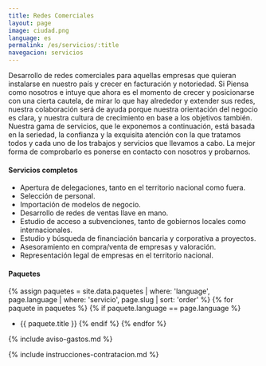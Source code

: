 ```yaml
---
title: Redes Comerciales
layout: page
image: ciudad.png
language: es
permalink: /es/servicios/:title
navegacion: servicios
---
```


Desarrollo de redes comerciales para aquellas empresas que quieran instalarse en nuestro país y crecer en facturación y notoriedad. Si Piensa como nosotros e intuye que ahora es el momento de crecer y posicionarse con una cierta cautela, de mirar lo que hay alrededor y extender sus redes, nuestra colaboración será de ayuda porque nuestra orientación del negocio es clara, y nuestra cultura de crecimiento en base a los objetivos también. Nuestra gama de servicios, que le exponemos a continuación, está basada en la seriedad, la confianza y la exquisita atención con la que tratamos todos y cada uno de los trabajos y servicios que llevamos a cabo. La mejor forma de comprobarlo es ponerse en contacto con nosotros y probarnos.

#### Servicios completos

- Apertura de delegaciones, tanto en el territorio nacional como fuera.
- Selección de personal.
- Importación de modelos de negocio.
- Desarrollo de redes de ventas llave en mano.
- Estudio de acceso a subvenciones, tanto de gobiernos locales como internacionales.
- Estudio y búsqueda de financiación bancaria y corporativa a proyectos.
- Asesoramiento en compra/venta de empresas y valoración.
- Representación legal de empresas en el territorio nacional.

#### Paquetes
{% assign paquetes = site.data.paquetes | where: 'language', page.language | where: 'servicio', page.slug | sort: 'order' %}
{% for paquete in paquetes %}
  {% if paquete.language == page.language %}
  - {{ paquete.title }}
  {% endif %}
{% endfor %}

{% include aviso-gastos.md %}

{% include instrucciones-contratacion.md %}
